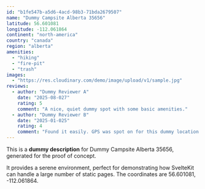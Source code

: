 ```yaml
---
id: "b1fe547b-a5d6-4acd-98b3-71bda2679507"
name: "Dummy Campsite Alberta 35656"
latitude: 56.601081
longitude: -112.061864
continent: "north-america"
country: "canada"
region: "alberta"
amenities:
  - "hiking"
  - "fire-pit"
  - "trash"
images:
  - "https://res.cloudinary.com/demo/image/upload/v1/sample.jpg"
reviews:
  - author: "Dummy Reviewer A"
    date: "2025-08-027"
    rating: 5
    comment: "A nice, quiet dummy spot with some basic amenities."
  - author: "Dummy Reviewer B"
    date: "2025-01-025"
    rating: 4
    comment: "Found it easily. GPS was spot on for this dummy location."
---
```


This is a **dummy description** for Dummy Campsite Alberta 35656, generated for the proof of concept.

It provides a serene environment, perfect for demonstrating how SvelteKit can handle a large number of static pages. The coordinates are 56.601081, -112.061864.
